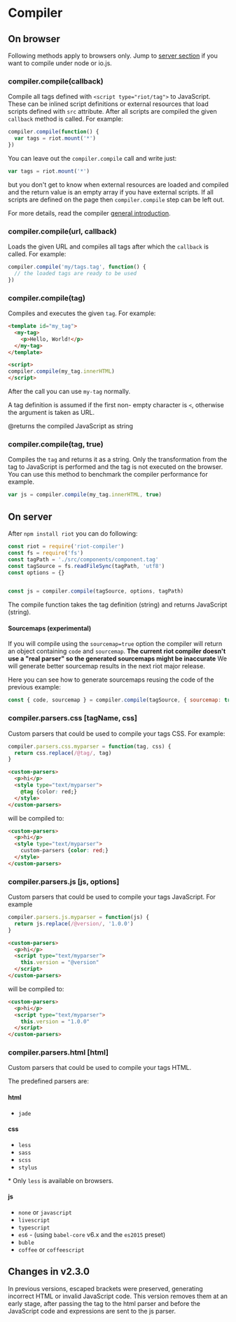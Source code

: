 # Compiler

## On browser

Following methods apply to browsers only. Jump to [server section](#compile-on-server) if you want to compile under node or io.js.

### <a name="compile"></a> compiler.compile(callback)

Compile all tags defined with `<script type="riot/tag">` to JavaScript. These can be inlined script definitions or external resources that load scripts defined with `src` attribute. After all scripts are compiled the given `callback` method is called. For example:

``` javascript
compiler.compile(function() {
  var tags = riot.mount('*')
})
```

You can leave out the `compiler.compile` call and write just:

``` javascript
var tags = riot.mount('*')
```

but you don't get to know when external resources are loaded and compiled and the return value is an empty array if you have external scripts. If all scripts are defined on the page then `compiler.compile` step can be left out.

For more details, read the compiler [general introduction](/guide/compiler/).

### <a name="compile-fn"></a> compiler.compile(url, callback)

Loads the given URL and compiles all tags after which the `callback` is called. For example:

``` javascript
compiler.compile('my/tags.tag', function() {
  // the loaded tags are ready to be used
})
```

### <a name="compile-tag"></a> compiler.compile(tag)

Compiles and executes the given `tag`. For example:

```html
<template id="my_tag">
  <my-tag>
    <p>Hello, World!</p>
  </my-tag>
</template>

<script>
compiler.compile(my_tag.innerHTML)
</script>
```

After the call you can use `my-tag` normally.

A tag definition is assumed if the first non- empty character is `<`, otherwise the argument is taken as URL.

@returns the compiled JavaScript as string

### <a name="compile-to-str"></a> compiler.compile(tag, true)

Compiles the `tag` and returns it as a string. Only the transformation from the tag to JavaScript is performed and the tag is not executed on the browser. You can use this method to benchmark the compiler performance for example.

``` js
var js = compiler.compile(my_tag.innerHTML, true)
```

## On server

After `npm install riot` you can do following:

```js
const riot = require('riot-compiler')
const fs = require('fs')
const tagPath = './src/components/component.tag'
const tagSource = fs.readFileSync(tagPath, 'utf8')
const options = {}


const js = compiler.compile(tagSource, options, tagPath)
```

The compile function takes the tag definition (string) and returns JavaScript (string).

#### Sourcemaps (experimental)

If you will compile using the `sourcemap=true` option the compiler will return an object
containing `code` and `sourcemap`. **The current riot compiler doesn't use a "real parser" so the generated sourcemaps might be inaccurate**
We will generate better sourcemap results in the next riot major release.

Here you can see how to generate sourcemaps reusing the code of the previous example:

```js
const { code, sourcemap } = compiler.compile(tagSource, { sourcemap: true }, tagPath)
```

### <a name="css-parser"></a> compiler.parsers.css [tagName, css]

Custom parsers that could be used to compile your tags CSS. For example:

```js
compiler.parsers.css.myparser = function(tag, css) {
  return css.replace(/@tag/, tag)
}
```

```html
<custom-parsers>
  <p>hi</p>
  <style type="text/myparser">
    @tag {color: red;}
  </style>
</custom-parsers>
```

will be compiled to:

```html
<custom-parsers>
  <p>hi</p>
  <style type="text/myparser">
    custom-parsers {color: red;}
  </style>
</custom-parsers>
```

### <a name="js-parser"></a> compiler.parsers.js [js, options]

Custom parsers that could be used to compile your tags JavaScript. For example

```js
compiler.parsers.js.myparser = function(js) {
  return js.replace(/@version/, '1.0.0')
}
```

```html
<custom-parsers>
  <p>hi</p>
  <script type="text/myparser">
    this.version = "@version"
  </script>
</custom-parsers>
```

will be compiled to:

```html
<custom-parsers>
  <p>hi</p>
  <script type="text/myparser">
    this.version = "1.0.0"
  </script>
</custom-parsers>
```

### <a name="html-parser"></a> compiler.parsers.html [html]

Custom parsers that could be used to compile your tags HTML.

The predefined parsers are:

#### html
- `jade`

#### css
- `less`
- `sass`
- `scss`
- `stylus`

\* Only `less` is available on browsers.

#### js
- `none` or `javascript`
- `livescript`
- `typescript`
- `es6` - (using `babel-core` v6.x and the `es2015` preset)
- `buble`
- `coffee` or `coffeescript`

## Changes in v2.3.0

In previous versions, escaped brackets were preserved, generating incorrect HTML or invalid JavaScript code. This version removes them at an early stage, after passing the tag to the html parser and before the JavaScript code and expressions are sent to the js parser.
